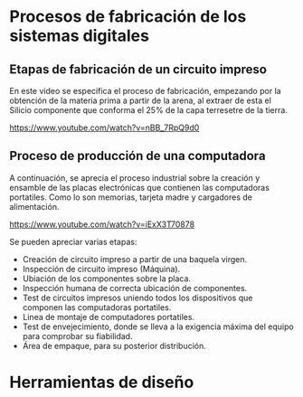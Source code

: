 # Procesos de fabricación de los sistemas digitales

## Etapas de fabricación de un circuito impreso

En este video se especifica el proceso de fabricación, empezando por la obtención de la materia prima a partir de la arena, al extraer de esta el Silicio
componente que conforma el 25% de la capa terresetre de la tierra.

https://www.youtube.com/watch?v=nBB_7RpQ9d0

## Proceso de producción de una computadora

A continuación, se aprecia el proceso industrial sobre la creación y ensamble de las placas electrónicas que contienen las computadoras portatiles. Como lo son memorias, 
tarjeta madre y cargadores de alimentación.

https://www.youtube.com/watch?v=iExX3T70878

Se pueden apreciar varias etapas:
- Creación de circuito impreso a partir de una baquela virgen.
- Inspección de circuito impreso (Máquina).
- Ubiación de los componentes sobre la placa.
- Inspección humana de correcta ubicación de componentes.
- Test de circuitos impresos uniendo todos los dispositivos que componen las computadoras portatiles.
- Linea de montaje de computadores portatiles.
- Test de envejecimiento, donde se lleva a la exigencia máxima del equipo para comprobar su fiabilidad.
- Área de empaque, para su posterior distribución.

# Herramientas de diseño

